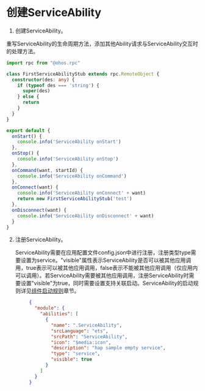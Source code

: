 # 创建ServiceAbility


1. 创建ServiceAbility。

  重写ServiceAbility的生命周期方法，添加其他Ability请求与ServiceAbility交互时的处理方法。

  ```ts
  import rpc from "@ohos.rpc"
  
  class FirstServiceAbilityStub extends rpc.RemoteObject {
    constructor(des: any) {
      if (typeof des === 'string') {
        super(des)
      } else {
        return
      }
    }
  }
  
  export default {
    onStart() {
      console.info('ServiceAbility onStart')
    },
    onStop() {
      console.info('ServiceAbility onStop')
    },
    onCommand(want, startId) {
      console.info('ServiceAbility onCommand')
    },
    onConnect(want) {
      console.info('ServiceAbility onConnect' + want)
      return new FirstServiceAbilityStub('test')
    },
    onDisconnect(want) {
      console.info('ServiceAbility onDisconnect' + want)
    }
  }
  ```

2. 注册ServiceAbility。
    
    ServiceAbility需要在应用配置文件config.json中进行注册，注册类型type需要设置为service。"visible"属性表示ServiceAbility是否可以被其他应用调用，true表示可以被其他应用调用，false表示不能被其他应用调用（仅应用内可以调用）。若ServiceAbility需要被其他应用调用，注册ServiceAbility时需要设置"visible"为true，同时需要设置支持关联启动。ServiceAbility的启动规则详见[组件启动规则](component-startup-rules.md)章节。
    
    ```json
         {
           "module": {
             "abilities": [
               {
                 "name": ".ServiceAbility",
                 "srcLanguage": "ets",
                 "srcPath": "ServiceAbility",
                 "icon": "$media:icon",
                 "description": "hap sample empty service",
                 "type": "service",
                 "visible": true
               }
             ]
           }
         }
    ```

